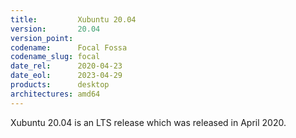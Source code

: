 ```yaml
---
title:         Xubuntu 20.04
version:       20.04
version_point:
codename:      Focal Fossa
codename_slug: focal
date_rel:      2020-04-23
date_eol:      2023-04-29
products:      desktop
architectures: amd64
---
```


Xubuntu 20.04 is an LTS release which was released in April 2020.

